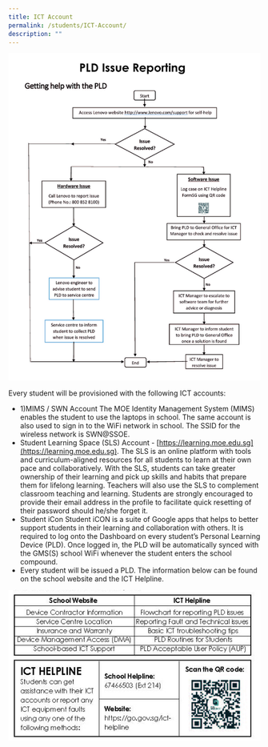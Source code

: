 ```yaml
---
title: ICT Account
permalink: /students/ICT-Account/
description: ""
---
```

![](/images/PLD%20Issue%20Reporting.jpg)

Every student will be provisioned with the following ICT accounts:
* 1)MIMS / SWN Account
The MOE Identity Management System (MIMS) enables the student to use the laptops in school. The same account is also used to sign in to the WiFi network in school. The SSID for the wireless network is SWN@SSOE.
* Student Learning Space (SLS) Account - [https://learning.moe.edu.sg](https://learning.moe.edu.sg). The SLS is an online platform with tools and curriculum-aligned resources for all students to learn at their own pace and collaboratively. With the SLS, students can take greater ownership of their learning and pick up skills and habits that prepare them for lifelong learning. Teachers will also use the SLS to complement classroom teaching and learning. Students are strongly encouraged to provide their email address in the profile to facilitate quick resetting of their password should he/she forget it.
* Student iCon
Student iCON is a suite of Google apps that helps to better support students in their learning and collaboration with others. It is required to log onto the Dashboard on every student’s Personal Learning Device (PLD). Once logged in, the PLD will be automatically synced with the GMS(S) school WiFi
whenever the student enters the school compound.
* Every student will be issued a PLD. The information below can be found on the school website and the ICT Helpline.

![](/images/PLD%20Issue%20Reporting%202.jpg)